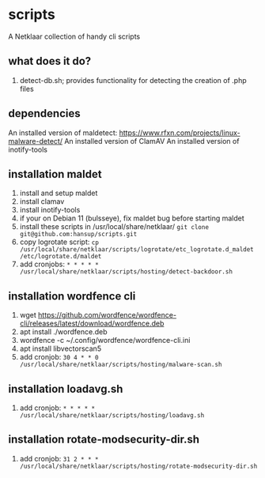 # scripts
A Netklaar collection of handy cli scripts

## what does it do?
1. detect-db.sh; provides functionality for detecting the creation of .php files 

## dependencies
An installed version of maldetect: https://www.rfxn.com/projects/linux-malware-detect/
An installed version of ClamAV
An installed version of inotify-tools

## installation maldet
1. install and setup maldet
2. install clamav
3. install inotify-tools
4. if your on Debian 11 (bulsseye), fix maldet bug before starting maldet
5. install these scripts in /usr/local/share/netklaar/
   `git clone git@github.com:hansup/scripts.git`
6. copy logrotate script:
   `cp /usr/local/share/netklaar/scripts/logrotate/etc_logrotate.d_maldet /etc/logrotate.d/maldet`
7. add cronjobs:
   `* * * * * /usr/local/share/netklaar/scripts/hosting/detect-backdoor.sh`

## installation wordfence cli
1. wget https://github.com/wordfence/wordfence-cli/releases/latest/download/wordfence.deb
2. apt install ./wordfence.deb
3. wordfence -c ~/.config/wordfence/wordfence-cli.ini
4. apt install libvectorscan5
5. add cronjob:
   `30 4 * * 0 /usr/local/share/netklaar/scripts/hosting/malware-scan.sh`

## installation loadavg.sh
1. add cronjob:
   `* * * * * /usr/local/share/netklaar/scripts/hosting/loadavg.sh`

## installation rotate-modsecurity-dir.sh
1. add cronjob:
   `31 2 * * * /usr/local/share/netklaar/scripts/hosting/rotate-modsecurity-dir.sh`